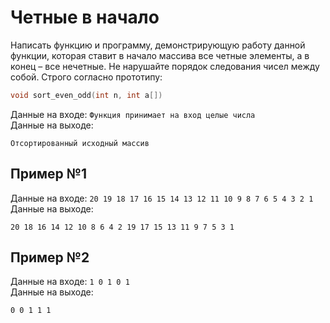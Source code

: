# Четные в начало
Написать функцию и программу, демонстрирующую работу данной функции, которая ставит в начало массива все четные элементы, а в конец – все нечетные. Не нарушайте порядок следования чисел между собой. Строго согласно прототипу:

```c
void sort_even_odd(int n, int a[])
```

Данные на входе: `Функция принимает на вход целые числа`  
Данные на выходе:
```
Отсортированный исходный массив
```

## Пример №1
Данные на входе: `20 19 18 17 16 15 14 13 12 11 10 9 8 7 6 5 4 3 2 1`  
Данные на выходе:
```
20 18 16 14 12 10 8 6 4 2 19 17 15 13 11 9 7 5 3 1
```

## Пример №2
Данные на входе: `1 0 1 0 1`  
Данные на выходе:
```
0 0 1 1 1 
```